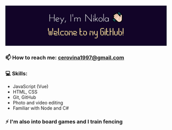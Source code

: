 ![Banner](images/picGitNC2.jpg)

### 📫 How to reach me: cerovina1997@gmail.com

### 💻 Skills:
- JavaScript (Vue)
- HTML, CSS
- Git, GitHub
- Photo and video editing
- Familiar with Node and C#

### ⚡ I'm also into board games and I train fencing
